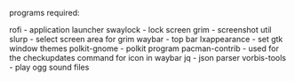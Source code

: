 programs required:

rofi - application launcher
swaylock - lock screen
grim - screenshot util
slurp - select screen area for grim
waybar - top bar
lxappearance - set gtk window themes
polkit-gnome - polkit program
pacman-contrib - used for the checkupdates command for icon in waybar
jq - json parser
vorbis-tools - play ogg sound files
